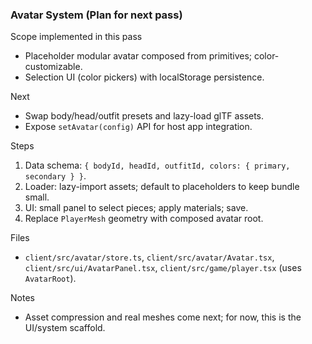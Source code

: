 ### Avatar System (Plan for next pass)

Scope implemented in this pass
- Placeholder modular avatar composed from primitives; color-customizable.
- Selection UI (color pickers) with localStorage persistence.

Next
- Swap body/head/outfit presets and lazy-load glTF assets.
- Expose `setAvatar(config)` API for host app integration.

Steps
1. Data schema: `{ bodyId, headId, outfitId, colors: { primary, secondary } }`.
2. Loader: lazy-import assets; default to placeholders to keep bundle small.
3. UI: small panel to select pieces; apply materials; save.
4. Replace `PlayerMesh` geometry with composed avatar root.

Files
- `client/src/avatar/store.ts`, `client/src/avatar/Avatar.tsx`, `client/src/ui/AvatarPanel.tsx`, `client/src/game/player.tsx` (uses `AvatarRoot`).

Notes
- Asset compression and real meshes come next; for now, this is the UI/system scaffold.


